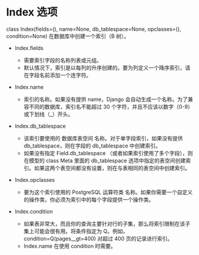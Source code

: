# Index 选项

class Index(fields=(), name=None, db_tablespace=None, opclasses=(), condition=None)
在数据库中创建一个索引（B 树）。

* Index.fields
    * 需要索引字段的名称列表或元组。
    * 默认情况下，索引是以每列的升序创建的。要为列定义一个降序索引，请在字段名前添加一个连字符。

* Index.name
    * 索引的名称。如果没有提供 name，Django 会自动生成一个名称。为了兼容不同的数据库，索引名不能超过 30 个字符，并且不应该以数字（0-9）或下划线（_）开头。

* Index.db_tablespace
    * 该索引要使用的 数据库表空间 名称。对于单字段索引，如果没有提供 db_tablespace，则在字段的 db_tablespace 中创建索引。
    * 如果没有指定 Field.db_tablespace （或者如果索引使用了多个字段），则在模型的 class Meta 里面的 db_tablespace 选项中指定的表空间创建索引。如果这两个表空间都没有设置，则在与表相同的表空间中创建索引。

* Index.opclasses
    * 要为这个索引使用的 PostgreSQL 运算符类 名称。如果你需要一个自定义的操作类，你必须为索引中的每个字段提供一个操作类。

* Index.condition
    * 如果表非常大，而且你的查询主要针对行的子集，那么将索引限制在该子集上可能会很有用。将条件指定为 Q。例如，condition=Q(pages__gt=400) 对超过 400 页的记录进行索引。
    * Index.name 在使用 condition 时需要。



